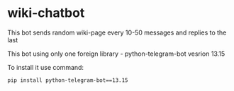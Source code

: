 # wiki-chatbot
This bot sends random wiki-page every 10-50 messages and replies to the last


This bot using only one foreign library - python-telegram-bot vesrion 13.15

To install it use command:
```
pip install python-telegram-bot==13.15
```
